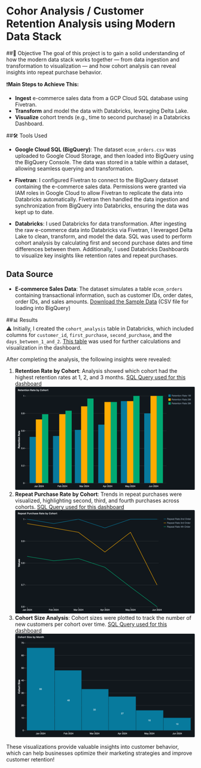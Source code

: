 # Cohor Analysis / Customer Retention Analysis using Modern Data Stack

##🎯 Objective
The goal of this project is to gain a solid understanding of how the modern data stack works together — from data ingestion and transformation to visualization — and how cohort analysis can reveal insights into repeat purchase behavior.  

❗**Main Steps to Achieve This:**
- **Ingest** e-commerce sales data from a GCP Cloud SQL database using Fivetran.
- **Transform** and model the data with Databricks, leveraging Delta Lake.
- **Visualize** cohort trends (e.g., time to second purchase) in a Databricks Dashboard.

##🛠️ Tools Used
- **Google Cloud SQL (BigQuery)**: The dataset `ecom_orders.csv` was uploaded to Google Cloud Storage, and then loaded into BigQuery using the BigQuery Console. The data was stored in a table within a dataset, allowing seamless querying and transformation.
  
- **Fivetran**: I configured Fivetran to connect to the BigQuery dataset containing the e-commerce sales data. Permissions were granted via IAM roles in Google Cloud to allow Fivetran to replicate the data into Databricks automatically. Fivetran then handled the data ingestion and synchronization from BigQuery into Databricks, ensuring the data was kept up to date.

- **Databricks**: I used Databricks for data transformation. After ingesting the raw e-commerce data into Databricks via Fivetran, I leveraged Delta Lake to clean, transform, and model the data. SQL was used to perform cohort analysis by calculating first and second purchase dates and time differences between them. Additionally, I used Databricks Dashboards to visualize key insights like retention rates and repeat purchases.

## Data Source
- **E-commerce Sales Data**: The dataset simulates a table `ecom_orders` containing transactional information, such as customer IDs, order dates, order IDs, and sales amounts. [Download the Sample Data](CSV_Files/ecom_orders.csv) (CSV file for loading into BigQuery)

##📊 Results  
⚠️ Initially, I created the `cohort_analysis` table in Databricks, which included columns for `customer_id`, `first_purchase`, `second_purchase`, and the `days_between_1_and_2`. [This table](CSV_Files/cohort_analysis.csv) was used for further calculations and visualization in the dashboard.  
  
After completing the analysis, the following insights were revealed:
1. **Retention Rate by Cohort**: Analysis showed which cohort had the highest retention rates at 1, 2, and 3 months. [SQL Query used for this dashboard](SQL_Files/retention_rate_by_cohort.sql)
   ![Retention Rate by Cohort](PNG_Files/Retention_Rate_by_Cohort.png)
2. **Repeat Purchase Rate by Cohort**: Trends in repeat purchases were visualized, highlighting second, third, and fourth purchases across cohorts. [SQL Query used for this dashboard](SQL_Files/repeat_purchase_rate_by_cohort.sql)
   ![Repeat Purchase Rate by Cohort](PNG_Files/Repeat_Purchase_Rate_by_Cohort.png)
3. **Cohort Size Analysis**: Cohort sizes were plotted to track the number of new customers per cohort over time. [SQL Query used for this dashboard](SQL_Files/cohort_size_by_month.sql)
   ![Cohort Size by Month](PNG_Files/Cohort_Size_by_Month.png)

These visualizations provide valuable insights into customer behavior, which can help businesses optimize their marketing strategies and improve customer retention!
